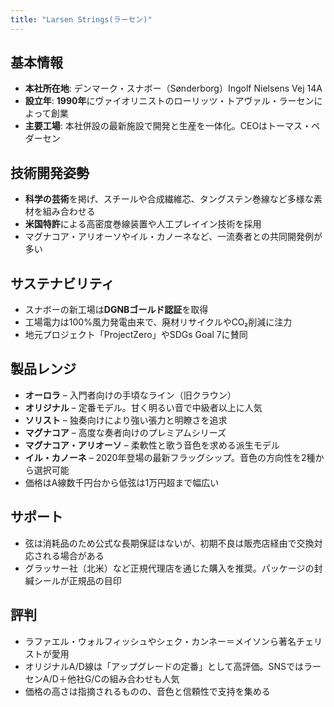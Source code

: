 ```yaml
---
title: "Larsen Strings(ラーセン)"
---
```


## 基本情報

* **本社所在地**: デンマーク・スナボー（Sønderborg）Ingolf Nielsens Vej 14A
* **設立年**: **1990年**にヴァイオリニストのローリッツ・トアヴァル・ラーセンによって創業
* **主要工場**: 本社併設の最新施設で開発と生産を一体化。CEOはトーマス・ペダーセン

## 技術開発姿勢

* **科学の芸術**を掲げ、スチールや合成繊維芯、タングステン巻線など多様な素材を組み合わせる
* **米国特許**による高密度巻線装置や人工プレイイン技術を採用
* マグナコア・アリオーソやイル・カノーネなど、一流奏者との共同開発例が多い

## サステナビリティ

* スナボーの新工場は**DGNBゴールド認証**を取得
* 工場電力は100%風力発電由来で、廃材リサイクルやCO₂削減に注力
* 地元プロジェクト「ProjectZero」やSDGs Goal 7に賛同

## 製品レンジ

* **オーロラ** – 入門者向けの手頃なライン（旧クラウン）
* **オリジナル** – 定番モデル。甘く明るい音で中級者以上に人気
* **ソリスト** – 独奏向けにより強い張力と明瞭さを追求
* **マグナコア** – 高度な奏者向けのプレミアムシリーズ
* **マグナコア・アリオーソ** – 柔軟性と歌う音色を求める派生モデル
* **イル・カノーネ** – 2020年登場の最新フラッグシップ。音色の方向性を2種から選択可能
* 価格はA線数千円台から低弦は1万円超まで幅広い

## サポート

* 弦は消耗品のため公式な長期保証はないが、初期不良は販売店経由で交換対応される場合がある
* グラッサー社（北米）など正規代理店を通じた購入を推奨。パッケージの封緘シールが正規品の目印

## 評判

* ラファエル・ウォルフィッシュやシェク・カンネー＝メイソンら著名チェリストが愛用
* オリジナルA/D線は「アップグレードの定番」として高評価。SNSではラーセンA/D＋他社G/Cの組み合わせも人気
* 価格の高さは指摘されるものの、音色と信頼性で支持を集める
